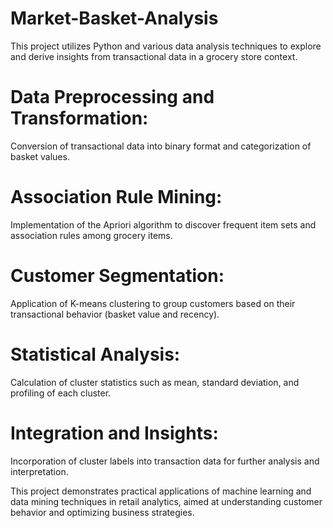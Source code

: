 # Market-Basket-Analysis
This project utilizes Python and various data analysis techniques to explore and derive insights from transactional data in a grocery store context.

# Data Preprocessing and Transformation: 
Conversion of transactional data into binary format and categorization of basket values.
# Association Rule Mining: 
Implementation of the Apriori algorithm to discover frequent item sets and association rules among grocery items.
# Customer Segmentation: 
Application of K-means clustering to group customers based on their transactional behavior (basket value and recency).
# Statistical Analysis: 
Calculation of cluster statistics such as mean, standard deviation, and profiling of each cluster.
# Integration and Insights: 
Incorporation of cluster labels into transaction data for further analysis and interpretation.

This project demonstrates practical applications of machine learning and data mining techniques in retail analytics, aimed at understanding customer behavior and optimizing business strategies.
